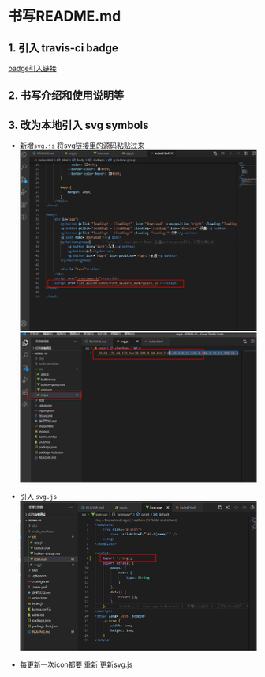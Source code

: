 # 书写README.md

## 1. 引入 travis-ci badge
[badge引入链接]('https://docs.travis-ci.com/user/status-images/')

## 2. 书写介绍和使用说明等

## 3. 改为本地引入 svg symbols
- 新增`svg.js`
    将svg链接里的源码粘贴过来
    ![2](./3.png)
    ![2](./1.png)
- 引入 `svg.js`
    ![2](./2.png)

- 每更新一次icon都要 重新 更新svg.js